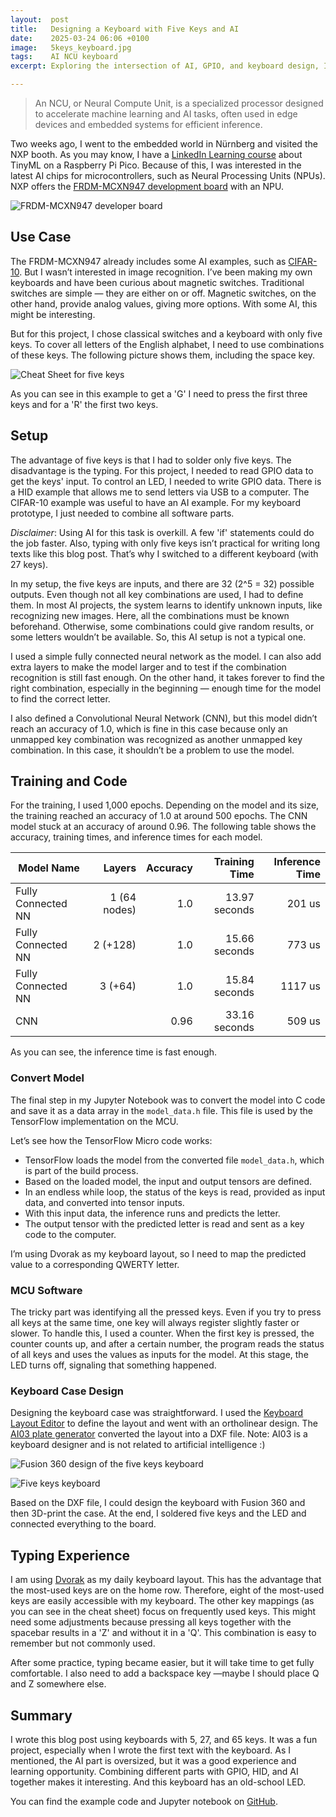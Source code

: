 ```yaml
---
layout:  post
title:   Designing a Keyboard with Five Keys and AI
date:    2025-03-24 06:06 +0100
image:   5keys_keyboard.jpg
tags:    AI NCU keyboard
excerpt: Exploring the intersection of AI, GPIO, and keyboard design, I built a five-key keyboard prototype powered by neural networks—an oversized but rewarding challenge that combined engineering and creativity.

---
```


> An NCU, or Neural Compute Unit, is a specialized processor designed to accelerate machine learning and AI tasks, often used in edge devices and embedded systems for efficient inference.

Two weeks ago, I went to the embedded world in Nürnberg and visited the NXP booth. As you may know, I have a [LinkedIn Learning course](https://www.linkedin.com/learning/instructors/lars-gregori) about TinyML on a Raspberry Pi Pico. Because of this, I was interested in the latest AI chips for microcontrollers, such as Neural Processing Units (NPUs). NXP offers the [FRDM-MCXN947 development board](https://www.nxp.com/design/design-center/development-boards-and-designs/FRDM-MCXN947) with an NPU.

![FRDM-MCXN947 developer board](/images/5keys_frdm-mcxn947.jpg)

## Use Case

The FRDM-MCXN947 already includes some AI examples, such as [CIFAR-10](https://en.wikipedia.org/wiki/CIFAR-10). But I wasn’t interested in image recognition. I’ve been making my own keyboards and have been curious about magnetic switches. Traditional switches are simple — they are either on or off. Magnetic switches, on the other hand, provide analog values, giving more options. With some AI, this might be interesting.

But for this project, I chose classical switches and a keyboard with only five keys. To cover all letters of the English alphabet, I need to use combinations of these keys. The following picture shows them, including the space key.

![Cheat Sheet for five keys](/images/5keys_cheat_sheet.png)

As you can see in this example to get a 'G' I need to press the first three keys and for a 'R' the first two keys.

## Setup

The advantage of five keys is that I had to solder only five keys. The disadvantage is the typing. For this project, I needed to read GPIO data to get the keys' input. To control an LED, I needed to write GPIO data. There is a HID example that allows me to send letters via USB to a computer. The CIFAR-10 example was useful to have an AI example. For my keyboard prototype, I just needed to combine all software parts.

_Disclaimer_: Using AI for this task is overkill. A few 'if' statements could do the job faster. Also, typing with only five keys isn’t practical for writing long texts like this blog post. That’s why I switched to a different keyboard (with 27 keys).

In my setup, the five keys are inputs, and there are 32 (2^5 = 32) possible outputs. Even though not all key combinations are used, I had to define them. In most AI projects, the system learns to identify unknown inputs, like recognizing new images. Here, all the combinations must be known beforehand. Otherwise, some combinations could give random results, or some letters wouldn’t be available. So, this AI setup is not a typical one.

I used a simple fully connected neural network as the model. I can also add extra layers to make the model larger and to test if the combination recognition is still fast enough. On the other hand, it takes forever to find the right combination, especially in the beginning — enough time for the model to find the correct letter.

I also defined a Convolutional Neural Network (CNN), but this model didn’t reach an accuracy of 1.0, which is fine in this case because only an unmapped key combination was recognized as another unmapped key combination. In this case, it shouldn’t be a problem to use the model.

## Training and Code

For the training, I used 1,000 epochs. Depending on the model and its size, the training reached an accuracy of 1.0 at around 500 epochs. The CNN model stuck at an accuracy of around 0.96. The following table shows the accuracy, training times, and inference times for each model.

| **Model Name**         | **Layers**  | **Accuracy** | **Training Time** | **Inference Time** |
|------------------------|------------:|-------------:|------------------:|-------------------:|
| Fully Connected NN     | 1 (64 nodes)| 1.0          | 13.97 seconds     |  201 us            |
| Fully Connected NN     | 2 (+128)    | 1.0          | 15.66 seconds     |  773 us            |
| Fully Connected NN     | 3 (+64)     | 1.0          | 15.84 seconds     | 1117 us            |
| CNN                    |             | 0.96         | 33.16 seconds     |  509 us            |

As you can see, the inference time is fast enough.

### Convert Model

The final step in my Jupyter Notebook was to convert the model into C code and save it as a data array in the `model_data.h` file. This file is used by the TensorFlow implementation on the MCU.

Let’s see how the TensorFlow Micro code works:

- TensorFlow loads the model from the converted file `model_data.h`, which is part of the build process.
- Based on the loaded model, the input and output tensors are defined.
- In an endless while loop, the status of the keys is read, provided as input data, and converted into tensor inputs.
- With this input data, the inference runs and predicts the letter.
- The output tensor with the predicted letter is read and sent as a key code to the computer.

I’m using Dvorak as my keyboard layout, so I need to map the predicted value to a corresponding QWERTY letter.

### MCU Software

The tricky part was identifying all the pressed keys. Even if you try to press all keys at the same time, one key will always register slightly faster or slower. To handle this, I used a counter. When the first key is pressed, the counter counts up, and after a certain number, the program reads the status of all keys and uses the values as inputs for the model. At this stage, the LED turns off, signaling that something happened.

### Keyboard Case Design

Designing the keyboard case was straightforward. I used the [Keyboard Layout Editor](https://www.keyboard-layout-editor.com/) to define the layout and went with an ortholinear design. The [AI03 plate generator](https://kbplate.ai03.com/) converted the layout into a DXF file. Note: AI03 is a keyboard designer and is not related to artificial intelligence :)

![Fusion 360 design of the five keys keyboard](/images/5keys_fusion360_design.png)

![Five keys keyboard](/images/5keys_keyboard.jpg)

Based on the DXF file, I could design the keyboard with Fusion 360 and then 3D-print the case. At the end, I soldered five keys and the LED and connected everything to the board.

## Typing Experience

I am using [Dvorak](https://en.wikipedia.org/wiki/Dvorak_keyboard_layout) as my daily keyboard layout. This has the advantage that the most-used keys are on the home row. Therefore, eight of the most-used keys are easily accessible with my keyboard. The other key mappings (as you can see in the cheat sheet) focus on frequently used keys. This might need some adjustments because pressing all keys together with the spacebar results in a 'Z' and without it in a 'Q'. This combination is easy to remember but not commonly used.

After some practice, typing became easier, but it will take time to get fully comfortable. I also need to add a backspace key —maybe I should place Q and Z somewhere else.

## Summary

I wrote this blog post using keyboards with 5, 27, and 65 keys. It was a fun project, especially when I wrote the first text with the keyboard. As I mentioned, the AI part is oversized, but it was a good experience and learning opportunity. Combining different parts with GPIO, HID, and AI together makes it interesting. And this keyboard has an old-school LED.

You can find the example code and Jupyter notebook on [GitHub](https://github.com/choas/frdmmcxn947_5key_keyboard_firmware).
